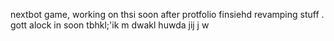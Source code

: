 nextbot game, working on thsi soon after protfolio finsiehd revamping stuff
.
gott alock in soon tbhkl;'ik
m
dwakl
huwda
jij
j
w
